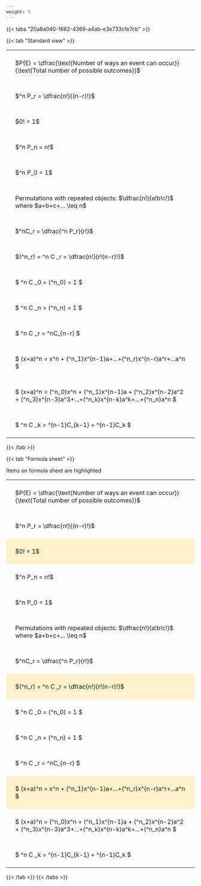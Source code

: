 ```yaml
---
weight: 9
---
```


{{< tabs "20a8a040-1682-4369-a4ab-e3e733cfe7cb" >}}

{{< tab "Standard view" >}}

<style type="text/css">
#T_93021 th.col_heading {
  text-align: left;
  font-size: 1em;
}
#T_93021 td {
  text-align: left;
  font-size: 1em;
  padding: 1.5em;
}
</style>
<table id="T_93021">
  <thead>
  </thead>
  <tbody>
    <tr>
      <td id="T_93021_row0_col0" class="data row0 col0" >$P(E) = \dfrac{\text{Number of ways an event can occur}}{\text{Total number of possible outcomes}}$</td>
    </tr>
    <tr>
      <td id="T_93021_row1_col0" class="data row1 col0" >$^n P_r = \dfrac{n!}{(n-r)!}$</td>
    </tr>
    <tr>
      <td id="T_93021_row2_col0" class="data row2 col0" >$0! = 1$</td>
    </tr>
    <tr>
      <td id="T_93021_row3_col0" class="data row3 col0" >$^n P_n = n!$</td>
    </tr>
    <tr>
      <td id="T_93021_row4_col0" class="data row4 col0" >$^n P_0 = 1$</td>
    </tr>
    <tr>
      <td id="T_93021_row5_col0" class="data row5 col0" >Permutations with repeated objects: $\dfrac{n!}{a!b!c!}$ where $a+b+c+... \leq n$</td>
    </tr>
    <tr>
      <td id="T_93021_row6_col0" class="data row6 col0" >$^nC_r = \dfrac{^n P_r}{r!}$</td>
    </tr>
    <tr>
      <td id="T_93021_row7_col0" class="data row7 col0" >$(^n_r) = ^n C _r = \dfrac{n!}{r!(n-r)!}$</td>
    </tr>
    <tr>
      <td id="T_93021_row8_col0" class="data row8 col0" >$ ^n C _0 = (^n_0) = 1 $</td>
    </tr>
    <tr>
      <td id="T_93021_row9_col0" class="data row9 col0" >$ ^n C _n = (^n_n) = 1 $</td>
    </tr>
    <tr>
      <td id="T_93021_row10_col0" class="data row10 col0" >$ ^n C _r = ^nC_{n-r} $</td>
    </tr>
    <tr>
      <td id="T_93021_row11_col0" class="data row11 col0" >$ (x+a)^n = x^n + (^n_1)x^{n-1}a+...+(^n_r)x^{n-r}a^r+...a^n    $</td>
    </tr>
    <tr>
      <td id="T_93021_row12_col0" class="data row12 col0" >$ (x+a)^n = (^n_0)x^n + (^n_1)x^{n-1}a + (^n_2)x^{n-2}a^2 + (^n_3)x^{n-3}a^3+...+(^n_k)x^{n-k}a^k+...+(^n_n)a^n $</td>
    </tr>
    <tr>
      <td id="T_93021_row13_col0" class="data row13 col0" >$ ^n C _k = ^{n-1}C_{k-1} + ^{n-1}C_k $</td>
    </tr>
  </tbody>
</table>
{{< /tab >}}

{{< tab "Formula sheet" >}}

Items on formula sheet are highlighted 
<br>
<style type="text/css">
#T_fa2ea th.col_heading {
  text-align: left;
  font-size: 1em;
}
#T_fa2ea td {
  text-align: left;
  font-size: 1em;
  padding: 1.5em;
}
#T_fa2ea_row0_col0, #T_fa2ea_row1_col0, #T_fa2ea_row3_col0, #T_fa2ea_row4_col0, #T_fa2ea_row5_col0, #T_fa2ea_row6_col0, #T_fa2ea_row8_col0, #T_fa2ea_row9_col0, #T_fa2ea_row10_col0, #T_fa2ea_row12_col0, #T_fa2ea_row13_col0 {
  background-color: rgba(0,0,0,0);
}
#T_fa2ea_row2_col0, #T_fa2ea_row7_col0, #T_fa2ea_row11_col0 {
  background-color: rgba(255,194,10, 0.2);
}
</style>
<table id="T_fa2ea">
  <thead>
  </thead>
  <tbody>
    <tr>
      <td id="T_fa2ea_row0_col0" class="data row0 col0" >$P(E) = \dfrac{\text{Number of ways an event can occur}}{\text{Total number of possible outcomes}}$</td>
    </tr>
    <tr>
      <td id="T_fa2ea_row1_col0" class="data row1 col0" >$^n P_r = \dfrac{n!}{(n-r)!}$</td>
    </tr>
    <tr>
      <td id="T_fa2ea_row2_col0" class="data row2 col0" >$0! = 1$</td>
    </tr>
    <tr>
      <td id="T_fa2ea_row3_col0" class="data row3 col0" >$^n P_n = n!$</td>
    </tr>
    <tr>
      <td id="T_fa2ea_row4_col0" class="data row4 col0" >$^n P_0 = 1$</td>
    </tr>
    <tr>
      <td id="T_fa2ea_row5_col0" class="data row5 col0" >Permutations with repeated objects: $\dfrac{n!}{a!b!c!}$ where $a+b+c+... \leq n$</td>
    </tr>
    <tr>
      <td id="T_fa2ea_row6_col0" class="data row6 col0" >$^nC_r = \dfrac{^n P_r}{r!}$</td>
    </tr>
    <tr>
      <td id="T_fa2ea_row7_col0" class="data row7 col0" >$(^n_r) = ^n C _r = \dfrac{n!}{r!(n-r)!}$</td>
    </tr>
    <tr>
      <td id="T_fa2ea_row8_col0" class="data row8 col0" >$ ^n C _0 = (^n_0) = 1 $</td>
    </tr>
    <tr>
      <td id="T_fa2ea_row9_col0" class="data row9 col0" >$ ^n C _n = (^n_n) = 1 $</td>
    </tr>
    <tr>
      <td id="T_fa2ea_row10_col0" class="data row10 col0" >$ ^n C _r = ^nC_{n-r} $</td>
    </tr>
    <tr>
      <td id="T_fa2ea_row11_col0" class="data row11 col0" >$ (x+a)^n = x^n + (^n_1)x^{n-1}a+...+(^n_r)x^{n-r}a^r+...a^n    $</td>
    </tr>
    <tr>
      <td id="T_fa2ea_row12_col0" class="data row12 col0" >$ (x+a)^n = (^n_0)x^n + (^n_1)x^{n-1}a + (^n_2)x^{n-2}a^2 + (^n_3)x^{n-3}a^3+...+(^n_k)x^{n-k}a^k+...+(^n_n)a^n $</td>
    </tr>
    <tr>
      <td id="T_fa2ea_row13_col0" class="data row13 col0" >$ ^n C _k = ^{n-1}C_{k-1} + ^{n-1}C_k $</td>
    </tr>
  </tbody>
</table>
{{< /tab >}}
{{< /tabs >}}